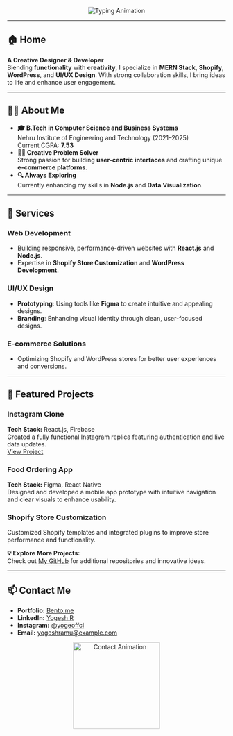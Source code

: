 <p align="center">
  <img src="https://readme-typing-svg.herokuapp.com?font=Fira+Code&size=24&pause=1000&color=1D76DB&width=435&lines=Welcome+to+My+Portfolio!+;Hi%2C+I'm+Yogesh+R+-+Web+Designer+%26+Developer" alt="Typing Animation">
</p>

---

## 🏠 Home
**A Creative Designer & Developer**  
Blending **functionality** with **creativity**, I specialize in **MERN Stack**, **Shopify**, **WordPress**, and **UI/UX Design**. With strong collaboration skills, I bring ideas to life and enhance user engagement.

---

## 🧑‍💻 About Me
- **🎓 B.Tech in Computer Science and Business Systems**  
  Nehru Institute of Engineering and Technology (2021–2025)  
  Current CGPA: **7.53**
- **👨‍🎨 Creative Problem Solver**  
  Strong passion for building **user-centric interfaces** and crafting unique **e-commerce platforms**.
- **🔍 Always Exploring**  
  Currently enhancing my skills in **Node.js** and **Data Visualization**.

---

## 💼 Services
### **Web Development**
- Building responsive, performance-driven websites with **React.js** and **Node.js**.
- Expertise in **Shopify Store Customization** and **WordPress Development**.

### **UI/UX Design**
- **Prototyping**: Using tools like **Figma** to create intuitive and appealing designs.
- **Branding**: Enhancing visual identity through clean, user-focused designs.

### **E-commerce Solutions**
- Optimizing Shopify and WordPress stores for better user experiences and conversions.

---

## 📂 Featured Projects
### **Instagram Clone**  
**Tech Stack:** React.js, Firebase  
Created a fully functional Instagram replica featuring authentication and live data updates.  
[View Project](https://github.com/Yogeshramu/cloning-insta)

### **Food Ordering App**  
**Tech Stack:** Figma, React Native  
Designed and developed a mobile app prototype with intuitive navigation and clear visuals to enhance usability.  

### **Shopify Store Customization**  
Customized Shopify templates and integrated plugins to improve store performance and functionality.

**💡 Explore More Projects:**  
Check out [My GitHub](https://github.com/Yogeshramu) for additional repositories and innovative ideas.

---

## 📫 Contact Me
- **Portfolio:** [Bento.me](https://bento.me/yoge)
- **LinkedIn:** [Yogesh R](https://linkedin.com/in/Yogeshramu)
- **Instagram:** [@yogeoffcl](https://instagram.com/yogeoffcl)
- **Email:** yogeshramu@example.com

<p align="center">
  <img src="https://media.giphy.com/media/26AHONQ79FdWZhAI0/giphy.gif" alt="Contact Animation" width="200">
</p>
